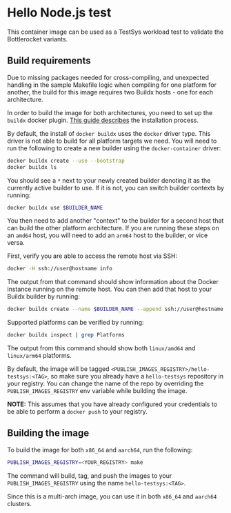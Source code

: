 # Hello Node.js test

This container image can be used as a TestSys workload test to validate the Bottlerocket variants.

## Build requirements

Due to missing packages needed for cross-compiling, and unexpected handling in the sample Makefile logic when compiling for one platform for another, the build for this image requires two Buildx hosts - one for each architecture.

In order to build the image for both architectures, you need to set up the `buildx` docker plugin.
[This guide describes](https://github.com/docker/buildx#installing) the installation process.

By default, the install of `docker buildx` uses the `docker` driver type.
This driver is not able to build for all platform targets we need.
You will need to run the following to create a new builder using the `docker-container` driver:

```bash
docker buildx create --use --bootstrap
docker buildx ls
```

You should see a `*` next to your newly created builder denoting it as the currently active builder to use.
If it is not, you can switch builder contexts by running:

```sh
docker buildx use $BUILDER_NAME
```

You then need to add another "context" to the builder for a second host that can build the other platform architecture.
If you are running these steps on an `amd64` host, you will need to add an `arm64` host to the builder, or vice versa.

First, verify you are able to access the remote host via SSH:

```sh
docker -H ssh://user@hostname info
```

The output from that command should show information about the Docker instance running on the remote host.
You can then add that host to your Buildx builder by running:

```sh
docker buildx create --name $BUILDER_NAME --append ssh://user@hostname
```

Supported platforms can be verified by running:

```bash
docker buildx inspect | grep Platforms
```

The output from this command should show both `linux/amd64` and `linux/arm64` platforms.

By default, the image will be tagged `<PUBLISH_IMAGES_REGISTRY>/hello-testsys:<TAG>`, so make sure you already have a `hello-testsys` repository in your registry.
You can change the name of the repo by overriding the `PUBLISH_IMAGES_REGISTRY` env variable while building the image.

**NOTE:** This assumes that you have already configured your credentials to be able to perform a `docker push` to your registry.

## Building the image

To build the image for both `x86_64` and `aarch64`, run the following:

```sh
PUBLISH_IMAGES_REGISTRY=<YOUR_REGISTRY> make
```

The command will build, tag, and push the images to your `PUBLISH_IMAGES_REGISTRY` using the name `hello-testsys:<TAG>`.

Since this is a multi-arch image, you can use it in both `x86_64` and `aarch64` clusters.

